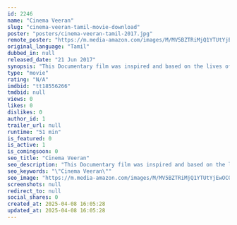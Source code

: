 ```yaml
---
id: 2246
name: "Cinema Veeran"
slug: "cinema-veeran-tamil-movie-download"
poster: "posters/cinema-veeran-tamil-2017.jpg"
remote_poster: "https://m.media-amazon.com/images/M/MV5BZTRiMjQ1YTUtYjEwOC00ZGU2LWI2YmMtNjkyZDhjZTAzZDE4XkEyXkFqcGdeQXVyNDQ5NTM1Mjk@._V1_SX300.jpg"
original_language: "Tamil"
dubbed_in: null
released_date: "21 Jun 2017"
synopsis: "This Documentary film was inspired and based on the lives of untold stories of stunt choreographers of Tamil cinema."
type: "movie"
rating: "N/A"
imdbid: "tt18556266"
tmdbid: null
views: 0
likes: 0
dislikes: 0
author_id: 1
trailer_url: null
runtime: "51 min"
is_featured: 0
is_active: 1
is_comingsoon: 0
seo_title: "Cinema Veeran"
seo_description: "This Documentary film was inspired and based on the lives of untold stories of stunt choreographers of Tamil cinema."
seo_keywords: "\"Cinema Veeran\""
seo_image: "https://m.media-amazon.com/images/M/MV5BZTRiMjQ1YTUtYjEwOC00ZGU2LWI2YmMtNjkyZDhjZTAzZDE4XkEyXkFqcGdeQXVyNDQ5NTM1Mjk@._V1_SX300.jpg"
screenshots: null
redirect_to: null
social_shares: 0
created_at: 2025-04-08 16:05:28
updated_at: 2025-04-08 16:05:28
---
```


